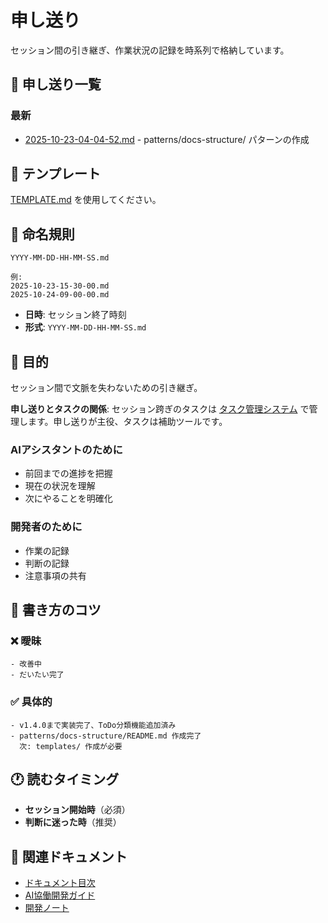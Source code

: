 # 申し送り

セッション間の引き継ぎ、作業状況の記録を時系列で格納しています。

## 📄 申し送り一覧

### 最新

- [2025-10-23-04-04-52.md](./2025-10-23-04-04-52.md) - patterns/docs-structure/ パターンの作成

## 📝 テンプレート

[TEMPLATE.md](./TEMPLATE.md) を使用してください。

## 📂 命名規則

```
YYYY-MM-DD-HH-MM-SS.md

例:
2025-10-23-15-30-00.md
2025-10-24-09-00-00.md
```

- **日時**: セッション終了時刻
- **形式**: `YYYY-MM-DD-HH-MM-SS.md`

## 🎯 目的

セッション間で文脈を失わないための引き継ぎ。

**申し送りとタスクの関係**: セッション跨ぎのタスクは [タスク管理システム](../tasks/README.md) で管理します。申し送りが主役、タスクは補助ツールです。

### AIアシスタントのために
- 前回までの進捗を把握
- 現在の状況を理解
- 次にやることを明確化

### 開発者のために
- 作業の記録
- 判断の記録
- 注意事項の共有

## 📖 書き方のコツ

### ❌ 曖昧
```
- 改善中
- だいたい完了
```

### ✅ 具体的
```
- v1.4.0まで実装完了、ToDo分類機能追加済み
- patterns/docs-structure/README.md 作成完了
  次: templates/ 作成が必要
```

## 🕐 読むタイミング

- **セッション開始時**（必須）
- **判断に迷った時**（推奨）

## 🔗 関連ドキュメント

- [ドキュメント目次](../README.md)
- [AI協働開発ガイド](../ai-collaboration/)
- [開発ノート](../notes/)
